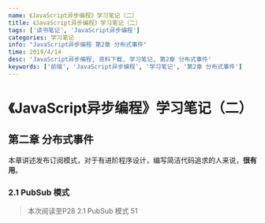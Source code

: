 ```yaml
---
name: 《JavaScript异步编程》学习笔记（二）
title: 《JavaScript异步编程》学习笔记（二）
tags: ['读书笔记', 'JavaScript异步编程']
categories: 学习笔记
info: "JavaScript异步编程 第2章 分布式事件"
time: 2019/4/14
desc: 'JavaScript异步编程, 资料下载, 学习笔记, 第2章 分布式事件'
keywords: ['前端', 'JavaScript异步编程', '学习笔记', '第2章 分布式事件']
---
```


# 《JavaScript异步编程》学习笔记（二）

## 第二章 分布式事件

本章讲述发布订阅模式，对于有进阶程序设计，编写简洁代码追求的人来说，**很有用**。

### 2.1 PubSub 模式

> 本次阅读至P28 2.1 PubSub 模式 51

